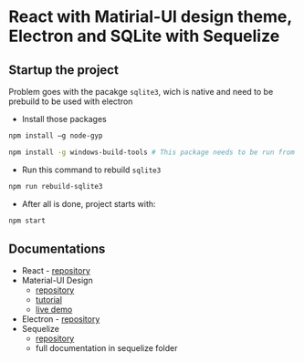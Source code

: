 # React with Matirial-UI design theme, Electron and SQLite with Sequelize


## Startup the project
Problem goes with the pacakge `sqlite3`, wich is native and need to be prebuild to be used with electron

* Install those packages
``` bash
npm install –g node-gyp
```
``` bash
npm install -g windows-build-tools # This package needs to be run from administrator console, also need python installed
```

* Run this command to rebuild `sqlite3`
``` bash
npm run rebuild-sqlite3
```

* After all is done, project starts with:
``` bash
npm start
```


## Documentations
* React - [repository](./documentation/react.md)
* Material-UI Design
    * [repository](./documentation/react.md)
    * [tutorial](https://creativetimofficial.github.io/material-dashboard-react/#/documentation/tutorial)
    * [live demo](https://creativetimofficial.github.io/material-dashboard-react/#/dashboard)
* Electron  - [repository](./documentation/electron.md)
* Sequelize
    * [repository](./documentation/sequelize.md)
    * full documentation in sequelize folder
